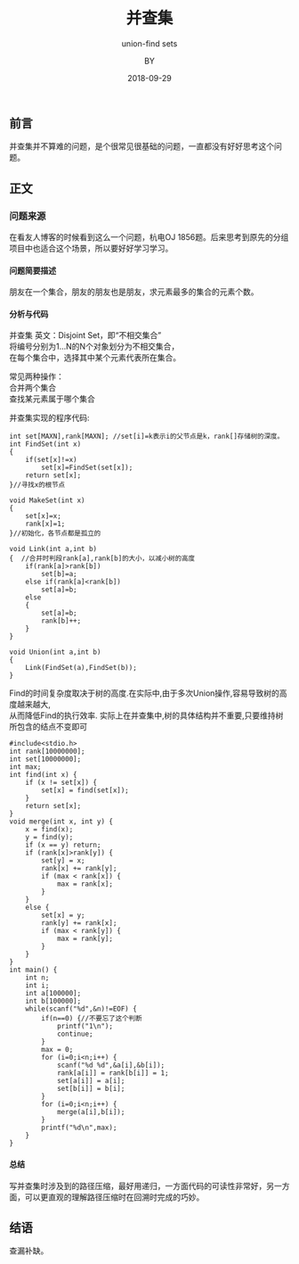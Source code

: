 ﻿---
layout:     post
title:      并查集
subtitle:   union-find sets
date:       2018-09-29
author:     BY
header-img: img/post-bg-universe.jpg
catalog: true
tags:
    - Blog
---


## 前言

并查集并不算难的问题，是个很常见很基础的问题，一直都没有好好思考这个问题。

## 正文

### 问题来源

在看友人博客的时候看到这么一个问题，杭电OJ 1856题。后来思考到原先的分组项目中也适合这个场景，所以要好好学习学习。

#### 问题简要描述

朋友在一个集合，朋友的朋友也是朋友，求元素最多的集合的元素个数。

#### 分析与代码

并查集   英文：Disjoint Set，即“不相交集合”  
将编号分别为1…N的N个对象划分为不相交集合，  
在每个集合中，选择其中某个元素代表所在集合。  

常见两种操作：  
合并两个集合  
查找某元素属于哪个集合  

并查集实现的程序代码:  

```
int set[MAXN],rank[MAXN]; //set[i]=k表示i的父节点是k，rank[]存储树的深度。
int FindSet(int x)
{
    if(set[x]!=x)
        set[x]=FindSet(set[x]);
    return set[x];
}//寻找x的根节点

void MakeSet(int x)
{
    set[x]=x;
    rank[x]=1;
}//初始化，各节点都是孤立的

void Link(int a,int b)
{  //合并时判段rank[a],rank[b]的大小，以减小树的高度
    if(rank[a]>rank[b])  
        set[b]=a;
    else if(rank[a]<rank[b])
        set[a]=b;
    else
    {
        set[a]=b;
        rank[b]++;
    }
}

void Union(int a,int b)
{
    Link(FindSet(a),FindSet(b));
}
``` 
Find的时间复杂度取决于树的高度.在实际中,由于多次Union操作,容易导致树的高度越来越大,  
从而降低Find的执行效率. 实际上在并查集中,树的具体结构并不重要,只要维持树所包含的结点不变即可  
```
#include<stdio.h>
int rank[10000000];
int set[10000000];
int max;
int find(int x) {
	if (x != set[x]) {
		set[x] = find(set[x]);
	}
	return set[x];
}
void merge(int x, int y) {
	x = find(x);
	y = find(y);
	if (x == y) return;
	if (rank[x]>rank[y]) {
		set[y] = x;
		rank[x] += rank[y];
		if (max < rank[x]) {
			max = rank[x];
		}
	}
	else {
		set[x] = y;
		rank[y] += rank[x];
		if (max < rank[y]) {
			max = rank[y];
		}
	}
} 
int main() {
	int n;
	int i;
	int a[100000];
	int b[100000];
	while(scanf("%d",&n)!=EOF) {
		if(n==0) {//不要忘了这个判断
			printf("1\n");
			continue;
		}
		max = 0;
		for (i=0;i<n;i++) {
			scanf("%d %d",&a[i],&b[i]);
			rank[a[i]] = rank[b[i]] = 1;
			set[a[i]] = a[i];
			set[b[i]] = b[i];
		}
		for (i=0;i<n;i++) {
			merge(a[i],b[i]);
		}
		printf("%d\n",max);
	}
}
```

#### 总结

写并查集时涉及到的路径压缩，最好用递归，一方面代码的可读性非常好，另一方面，可以更直观的理解路径压缩时在回溯时完成的巧妙。

## 结语
查漏补缺。

